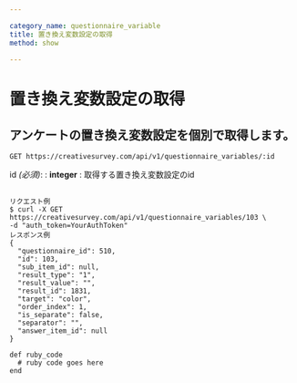 ```yaml
---

category_name: questionnaire_variable
title: 置き換え変数設定の取得
method: show

---
```


# 置き換え変数設定の取得

## アンケートの置き換え変数設定を個別で取得します。

`GET https://creativesurvey.com/api/v1/questionnaire_variables/:id`

id _(必須)_:
: __integer__
: 取得する置き換え変数設定のid

~~~

リクエスト例
$ curl -X GET https://creativesurvey.com/api/v1/questionnaire_variables/103 \
-d "auth_token=YourAuthToken"
レスポンス例
{
  "questionnaire_id": 510,
  "id": 103,
  "sub_item_id": null,
  "result_type": "1",
  "result_value": "",
  "result_id": 1831,
  "target": "color",
  "order_index": 1,
  "is_separate": false,
  "separator": "",
  "answer_item_id": null
}

~~~

~~~
def ruby_code
  # ruby code goes here
end
~~~

